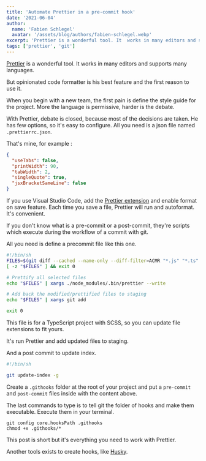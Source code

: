 ```yaml
---
title: 'Automate Prettier in a pre-commit hook'
date: '2021-06-04'
author:
  name: 'Fabien Schlegel'
  avatar: '/assets/blog/authors/fabien-schlegel.webp'
excerpt: 'Prettier is a wonderful tool. It  works in many editors and supports many languages. But opinionated is his best feature and the first reason to use it.'
tags: ['prettier', 'git']
---
```


[Prettier](https://prettier.io/) is a wonderful tool. It works in many editors and supports many languages.

But opinionated code formatter is his best feature and the first reason to use it.

When you begin with a new team, the first pain is define the style guide for the project. More the language is permissive, harder is the debate.

With Prettier, debate is closed, because most of the decisions are taken. He has few options, so it's easy to configure. All you need is a json file named `.prettierrc.json`.

That's mine, for example :

```json
{
  "useTabs": false,
  "printWidth": 90,
  "tabWidth": 2,
  "singleQuote": true,
  "jsxBracketSameLine": false
}
```

If you use Visual Studio Code, add the [Prettier extension](https://marketplace.visualstudio.com/items?itemName=esbenp.prettier-vscode) and enable format on save feature. Each time you save a file, Prettier will run and autoformat. It's convenient.

If you don't know what is a pre-commit or a post-commit, they're scripts which execute during the workflow of a commit with git.

All you need is define a precommit file like this one.

```bash
#!/bin/sh
FILES=$(git diff --cached --name-only --diff-filter=ACMR "*.js" "*.ts" "*.tsx" "*.scss" | sed 's| |\\ |g')
[ -z "$FILES" ] && exit 0

# Prettify all selected files
echo "$FILES" | xargs ./node_modules/.bin/prettier --write

# Add back the modified/prettified files to staging
echo "$FILES" | xargs git add

exit 0
```

This file is for a TypeScript project with SCSS, so you can update file extensions to fit yours.

It's run Prettier and add updated files to staging.

And a post commit to update index.

```bash
#!/bin/sh

git update-index -g
```

Create a `.githooks` folder at the root of your project and put a `pre-commit` and `post-commit` files inside with the content above.

The last commands to type is to tell git the folder of hooks and make them executable. Execute them in your terminal.

```shell
git config core.hooksPath .githooks
chmod +x .githooks/*
```

This post is short but it's everything you need to work with Prettier.

Another tools exists to create hooks, like [Husky](https://typicode.github.io/husky/#/).
